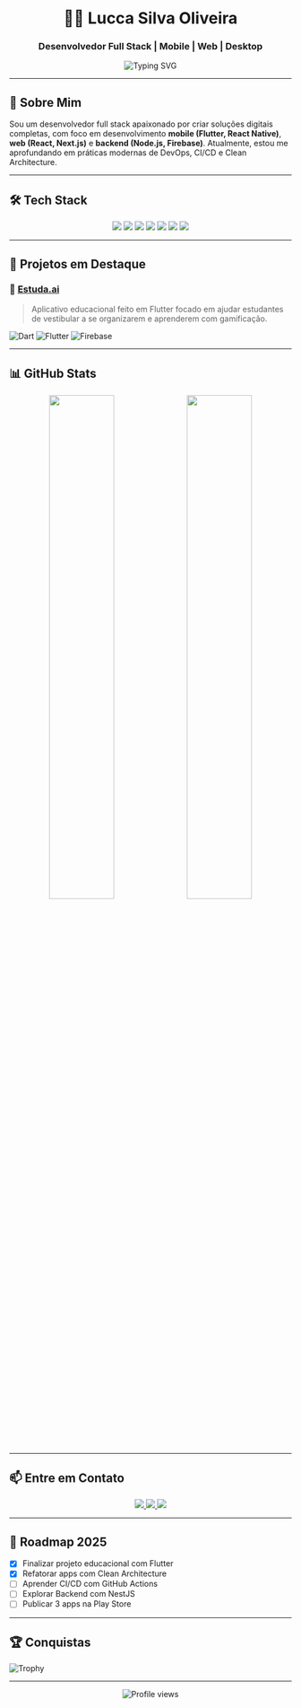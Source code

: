 <h1 align="center">👨‍💻 Lucca Silva Oliveira</h1>
<h3 align="center">Desenvolvedor Full Stack | Mobile | Web | Desktop</h3>

<p align="center">
  <img src="https://readme-typing-svg.demolab.com?font=Fira+Code&pause=1000&color=00F72F&center=true&vCenter=true&multiline=true&width=600&lines=Olá%2C+sou+o+Lucca+Silva!;Desenvolvedor+Full+Stack+com+foco+em+Mobile;Apaixonado+por+tecnologia+e+resolução+de+problemas." alt="Typing SVG" />
</p>

---

## 🚀 Sobre Mim

Sou um desenvolvedor full stack apaixonado por criar soluções digitais completas, com foco em desenvolvimento **mobile (Flutter, React Native)**, **web (React, Next.js)** e **backend (Node.js, Firebase)**. Atualmente, estou me aprofundando em práticas modernas de DevOps, CI/CD e Clean Architecture.

---

## 🛠️ Tech Stack

<p align="center">
  <img src="https://img.shields.io/badge/Dart-0175C2?style=for-the-badge&logo=dart&logoColor=white"/>
  <img src="https://img.shields.io/badge/Flutter-02569B?style=for-the-badge&logo=flutter&logoColor=white"/>
  <img src="https://img.shields.io/badge/React_Native-61DAFB?style=for-the-badge&logo=react&logoColor=black"/>
  <img src="https://img.shields.io/badge/Firebase-FFCA28?style=for-the-badge&logo=firebase&logoColor=black"/>
  <img src="https://img.shields.io/badge/Node.js-339933?style=for-the-badge&logo=nodedotjs&logoColor=white"/>
  <img src="https://img.shields.io/badge/Next.js-000000?style=for-the-badge&logo=nextdotjs&logoColor=white"/>
  <img src="https://img.shields.io/badge/Tailwind_CSS-38B2AC?style=for-the-badge&logo=tailwind-css&logoColor=white"/>
</p>

---

## 🚀 Projetos em Destaque

### 📱 [Estuda.ai](https://github.com/luccasilva2/estudaai)
> Aplicativo educacional feito em Flutter focado em ajudar estudantes de vestibular a se organizarem e aprenderem com gamificação.

![Dart](https://img.shields.io/badge/Dart-0175C2?style=flat&logo=dart&logoColor=white)
![Flutter](https://img.shields.io/badge/Flutter-02569B?style=flat&logo=flutter&logoColor=white)
![Firebase](https://img.shields.io/badge/Firebase-FFCA28?style=flat&logo=firebase&logoColor=black)

---

## 📊 GitHub Stats

<p align="center">
  <img src="https://github-readme-stats.vercel.app/api?username=luccasilva2&show_icons=true&theme=tokyonight&locale=pt-br" width="48%" />
  <img src="https://github-readme-streak-stats.herokuapp.com/?user=luccasilva2&theme=tokyonight&locale=pt-br" width="48%" />
</p>

---

## 📫 Entre em Contato

<p align="center">
  <a href="mailto:luccasilvaoliveira3@gmail.com" target="_blank">
    <img src="https://img.shields.io/badge/Gmail-D14836?style=for-the-badge&logo=gmail&logoColor=white" />
  </a>
  <a href="https://www.linkedin.com/in/luccasilva2/" target="_blank">
    <img src="https://img.shields.io/badge/LinkedIn-0077B5?style=for-the-badge&logo=linkedin&logoColor=white" />
  </a>
  <a href="https://api.whatsapp.com/send?phone=+5543997258846" target="_blank">
    <img src="https://img.shields.io/badge/WhatsApp-25D366?style=for-the-badge&logo=whatsapp&logoColor=white" />
  </a>
</p>

---

## 🧭 Roadmap 2025

- [x] Finalizar projeto educacional com Flutter
- [x] Refatorar apps com Clean Architecture
- [ ] Aprender CI/CD com GitHub Actions
- [ ] Explorar Backend com NestJS
- [ ] Publicar 3 apps na Play Store

---

## 🏆 Conquistas

![Trophy](https://github-profile-trophy.vercel.app/?username=luccasilva2&theme=onedark&row=1&no-frame=true)

---

<p align="center">
  <img src="https://komarev.com/ghpvc/?username=luccasilva2&label=Visitantes&color=00F72F&style=flat" alt="Profile views" />
</p>
